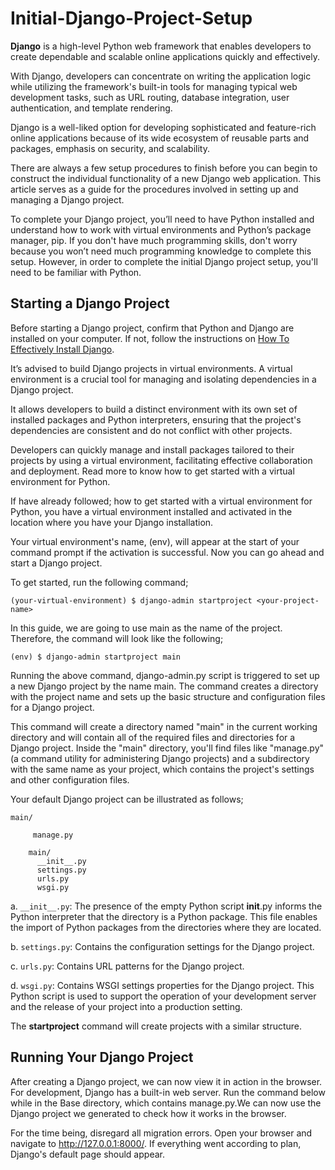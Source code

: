 # Initial-Django-Project-Setup


**Django** is a high-level Python web framework that enables developers to create dependable and scalable online applications quickly and effectively. 

With Django, developers can concentrate on writing the application logic while utilizing the framework's built-in tools for managing typical web development tasks, such as URL routing, database integration, user authentication, and template rendering.

Django is a well-liked option for developing sophisticated and feature-rich online applications because of its wide ecosystem of reusable parts and packages, emphasis on security, and scalability.

There are always a few setup procedures to finish before you can begin to construct the individual functionality of a new Django web application. This article serves as a guide for the procedures involved in setting up and managing a Django project.

To complete your Django project, you’ll need to have Python installed and understand how to work with virtual environments and Python’s package manager, pip. If you don't have much programming skills, don't worry because you won’t need much programming knowledge to complete this setup. However, in order to complete the initial Django project setup, you'll need to be familiar with Python.

## Starting a Django Project
Before starting a Django project, confirm that Python and Django are installed on your computer. If not, follow the instructions on [How To Effectively Install Django](https://github.com/SerahNderitu/Getting-Started-with-Django).

It’s advised to build Django projects in virtual environments. A virtual environment is a crucial tool for managing and isolating dependencies in a Django project. 

It allows developers to build a distinct environment with its own set of installed packages and Python interpreters, ensuring that the project's dependencies are consistent and do not conflict with other projects.

Developers can quickly manage and install packages tailored to their projects by using a virtual environment, facilitating effective collaboration and deployment. Read more to know how to get started with a virtual environment for Python.

If have already followed; how to get started with a virtual environment for Python, you have a virtual environment installed and activated in the location where you have your Django installation.

Your virtual environment's name, (env), will appear at the start of your command prompt if the activation is successful. Now you can go ahead and start a Django project.

To get started, run the following command;
```
(your-virtual-environment) $ django-admin startproject <your-project-name>
```

In this guide, we are going to use main as the name of the project. Therefore, the command will look like the following;
```
(env) $ django-admin startproject main
```

Running the above command, django-admin.py script is triggered to set up a new Django project by the name main. The command creates a directory with the project name and sets up the basic structure and configuration files for a Django project.

This command will create a directory named "main" in the current working directory and will contain all of the required files and directories for a Django project. Inside the "main" directory, you'll find files like "manage.py" (a command utility for administering Django projects) and a subdirectory with the same name as your project, which contains the project's settings and other configuration files.

Your default Django project can be illustrated as follows;
```
main/

     manage.py

    main/
      __init__.py
      settings.py
      urls.py
      wsgi.py
```

a. ``__init__.py``: The presence of the empty Python script __init__.py informs the Python interpreter that the directory is a Python package. This file enables the import of Python packages from the directories where they are located.

b. ``settings.py``: Contains the configuration settings for the Django project.

c. ``urls.py``: Contains URL patterns for the Django project.

d. ``wsgi.py``: Contains WSGI settings properties for the Django project. This Python script is used to support the operation of your development server and the release of your project into a production setting.

The **startproject** command will create projects with a similar structure.


## Running Your Django Project
After creating a Django project, we can now view it in action in the browser. For development, Django has a built-in web server. Run the command below while in the Base directory, which contains manage.py.We can now use the Django project we generated to check how it works in the browser.

For the time being, disregard all migration errors. Open your browser and navigate to http://127.0.0.1:8000/. If everything went according to plan, Django's default page should appear.


